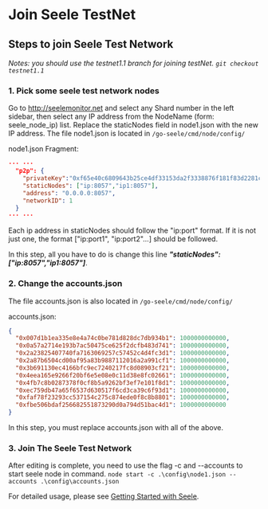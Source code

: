 # Join Seele TestNet

## Steps to join Seele Test Network  

_Notes: you should use the testnet1.1 branch for joining testNet.  `git checkout testnet1.1`_

### 1. Pick some seele test network nodes

Go to http://seelemonitor.net and select any Shard number in the left sidebar, then select any IP address from the NodeName (form: seele_node_ip) list. Replace the staticNodes field in node1.json with the new IP address. The file node1.json is located in `/go-seele/cmd/node/config/`

node1.json Fragment:
```json
··· ···
  "p2p": {
    "privateKey":"0xf65e40c6809643b25ce4df33153da2f3338876f181f83d2281c6ac4a987b1479",
    "staticNodes": ["ip:8057","ip1:8057"],
    "address": "0.0.0.0:8057",
    "networkID": 1
  }
··· ···
```

Each ip address in staticNodes should follow the "ip:port" format. If it is not just one, the format ["ip:port1", "ip:port2"...] should be followed.

In this step, all you have to do is change this line **_"staticNodes": ["ip:8057","ip1:8057"]_**.

### 2. Change the accounts.json
The file accounts.json is also located in `/go-seele/cmd/node/config/`

accounts.json:
```json
{
  "0x007d1b1ea335e8e4a74c0be781d828dc7db934b1": 1000000000000,
  "0x0a57a2714e193b7ac50475ce625f2dcfb483d741": 1000000000000,
  "0x2a23825407740fa7163069257c57452c4d4fc3d1": 1000000000000,
  "0x2a87b6504cd00af95a83b9887112016a2a991cf1": 1000000000000,
  "0x3b691130ec4166bfc9ec7240217fc8d08903cf21": 1000000000000,
  "0x4eea165e9266f20bf6e5e08e0c11d38e8fc02661": 1000000000000,
  "0x4fb7c8b0287378f0cf8b5a9262bf3ef7e101f8d1": 1000000000000,
  "0xec759db47a65f6537d630517f6cd3ca39c6f93d1": 1000000000000,
  "0xfaf78f23293cc537154c275c874ede0f8c8b8801": 1000000000000,
  "0xfbe506bdaf256682551873290d0a794d51bac4d1": 1000000000000
}
```

In this step, you must replace accounts.json with all of the above.

### 3. Join The Seele Test Network
After editing is complete, you need to use the flag -c and --accounts to start seele node in command.
`node start -c .\config\node1.json --accounts .\config\accounts.json`

For detailed usage, please see [Getting Started with Seele](Getting-Started-With-Seele.html).
